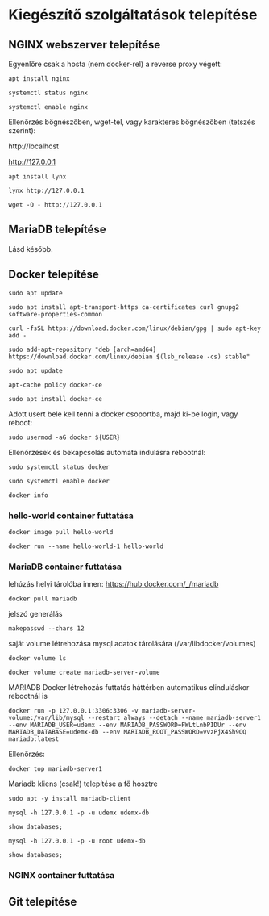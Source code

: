 # Kiegészítő szolgáltatások telepítése



## NGINX webszerver telepítése

Egyenlőre csak a hosta (nem docker-rel) a reverse proxy végett:

`apt install nginx`

`systemctl status nginx`

`systemctl enable nginx`


Ellenőrzés bögnészőben, wget-tel, vagy karakteres bögnészőben (tetszés szerint):

http://localhost

http://127.0.0.1

`apt install lynx`

`lynx http://127.0.0.1`


`wget -O - http://127.0.0.1`




## MariaDB telepítése

Lásd később.

## Docker telepítése

`sudo apt update`

`sudo apt install apt-transport-https ca-certificates curl gnupg2 software-properties-common`

`curl -fsSL https://download.docker.com/linux/debian/gpg | sudo apt-key add -`

`sudo add-apt-repository "deb [arch=amd64] https://download.docker.com/linux/debian $(lsb_release -cs) stable"`

`sudo apt update`

`apt-cache policy docker-ce`

`sudo apt install docker-ce`

Adott usert bele kell tenni a docker csoportba, majd ki-be login, vagy reboot:

`sudo usermod -aG docker ${USER}`

Ellenőrzések és bekapcsolás automata indulásra rebootnál:

`sudo systemctl status docker`

`sudo systemctl enable docker`

`docker info`

### hello-world container futtatása

`docker image pull hello-world`

`docker run --name hello-world-1 hello-world`

### MariaDB container futtatása

lehúzás helyi tárolóba innen: https://hub.docker.com/_/mariadb

`docker pull mariadb`

jelszó generálás

`makepasswd --chars 12`

saját volume létrehozása mysql adatok tárolására (/var/libdocker/volumes)

`docker volume ls`

`docker volume create mariadb-server-volume`

MARIADB Docker létrehozás futtatás háttérben automatikus elinduláskor rebootnál is

`docker run -p 127.0.0.1:3306:3306 -v mariadb-server-volume:/var/lib/mysql --restart always --detach --name mariadb-server1 --env MARIADB_USER=udemx --env MARIADB_PASSWORD=FWLtLnbPIDUr --env MARIADB_DATABASE=udemx-db --env MARIADB_ROOT_PASSWORD=vvzPjX4Sh9QQ  mariadb:latest`


Ellenőrzés:

`docker top mariadb-server1`

Mariadb kliens (csak!) telepítése a fő hosztre

`sudo apt -y install mariadb-client`

`mysql -h 127.0.0.1 -p -u udemx udemx-db`

`show databases;`

`mysql -h 127.0.0.1 -p -u root udemx-db`

`show databases;`

### NGINX container futtatása




## Git telepítése
















